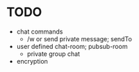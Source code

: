 # TODO
  
- chat commands
  - /w <name> or <number> send private message; sendTo
- user defined chat-room; pubsub-room
  - private group chat
- encryption
